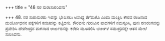 +++
title = "48 ನರ ಸುರಾಸುರರಿದನು"

+++
48. ನರ ಸುರಾಸುರರು ಇದನ್ನು ಭೇದಿಸಲು ಅಸಾಧ್ಯ ತೆಗೆದುಕೊ ಎಂದು ಮಂತ್ರಿಸಿ ಕೌರವ ರಾಜನಾದ ದುರ್ಯೋಧನನ ಪಕ್ಕೆಗಳಿಗೆ ಕವಚವನ್ನು ಕಟ್ಟಿದನು.  ಕೌರವನು ಗುರುವಿನ ಪಾದಗಳಿಗೆ ನಮಸ್ಕರಿಸಿ, ಪುನಃ ರಣರಂಗವನ್ನು ಪ್ರವೇಶಿಸಿ ದೇವೇಂದ್ರನ ಮಗನಾದ ಅರ್ಜುನನನ್ನು ಕರೆದು ಮೂದಲಿಸಿ ಬಾಣಗಳ ಸಮುದ್ರವನ್ನೇ ಆತನ ಮೇಲೆ ಸುರಿಸಿದನು.